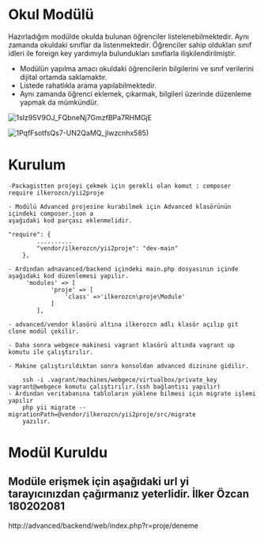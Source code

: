 # Okul Modülü
 Hazırladığım modülde okulda bulunan öğrenciler listelenebilmektedir. Aynı zamanda 
 okuldaki sınıflar da listenmektedir. Öğrenciler sahip oldukları sınıf idleri ile foreign key
 yardımıyla bulundukları sınıflarla ilişkilendirilmiştir.
 
 - Modülün yapılma amacı okuldaki öğrencilerin bilgilerini ve sınıf verilerini dijital
 ortamda saklamaktır.
 - Listede rahatlıkla arama yapılabilmektedir.
 - Aynı zamanda öğrenci eklemek, çıkarmak, bilgileri 
  üzerinde düzenleme yapmak da mümkündür.
 
![1sIz95V9OJ_FQbneNj7GmzfBPa7RHMGjE](https://drive.google.com/uc?export=view&id=1sIz95V9OJ_FQbneNj7GmzfBPa7RHMGjE)
  
![1PqfFsotfsQs7-UN2QaMQ_jlwzcnhx585)](https://drive.google.com/uc?export=view&id=1PqfFsotfsQs7-UN2QaMQ_jlwzcnhx585)

# Kurulum
    -Packagistten projeyi çekmek için gerekli olan komut : composer require ilkerozcn/yii2proje
    
    - Modülü Advanced projesine kurabilmek için Advanced klasörünün içindeki composer.json a
    aşağıdaki kod parçası eklenmelidir.
    
    "require": {
            ..........
            "vendor/ilkerozcn/yii2proje": "dev-main"
        }, 
        
    - Ardından adnavanced/backend içindeki main.php dosyasının içinde aşağıdaki kod düzenlemesi yapılır.
         'modules' => [
                'proje' => [
                    'class' =>'ilkerozcn\proje\Module'
                ]
            ],
            
    - advanced/vendor klasörü altına ilkerozcn adlı klasör açılıp git clone modül çekilir.
    
    - Daha sonra webgece makinesi vagrant klasörü altında vagrant up komutu ile çalıştırılır.
    
    - Makine çalıştırıldıktan sonra konsoldan advanced dizinine gidilir.
    
        ssh -i .vagrant/machines/webgece/virtualbox/private_key vagrant@webgece komutu çalıştırılır.(ssh bağlantısı yapılır) 
    - Ardından veritabanına tabloların yüklene bilmesi için migrate işlemi yapılır
        php yii migrate --migrationPath=@vendor/ilkerozcn/yii2proje/src/migrate
        yazılır.    
    

 # Modül Kuruldu
 
 ## Modüle erişmek için aşağıdaki url yi tarayıcınızdan çağırmanız yeterlidir.                                       İlker Özcan 180202081
 
 http://advanced/backend/web/index.php?r=proje/deneme
